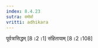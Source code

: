 ```yaml
---
index: 8.4.23
sutra: वमोर्वा
vritti: adhikara
---
```


 पूर्वत्रासिद्धम् [8।2।1]  संहितायाम् [8।2।108] 